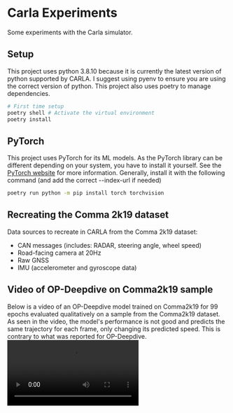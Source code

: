 # Carla Experiments

Some experiments with the Carla simulator.

## Setup
This project uses python 3.8.10 because it is currently the latest version of python supported by CARLA. I suggest using pyenv to ensure you are using the correct version of python. This project also uses poetry to manage dependencies.

```bash
# First time setup
poetry shell # Activate the virtual environment
poetry install
```

## PyTorch
This project uses PyTorch for its ML models. As the PyTorch library can be different depending on your system, you have to install it yourself. See the [PyTorch website](https://pytorch.org/get-started/locally/) for more information. Generally, install it with the following command (and add the correct --index-url if needed)

```bash
poetry run python -m pip install torch torchvision
```


## Recreating the Comma 2k19 dataset

Data sources to recreate in CARLA from the Comma 2k19 dataset:
- CAN messages (includes: RADAR, steering angle, wheel speed)
- Road-facing camera at 20Hz
- Raw GNSS
- IMU (accelerometer and gyroscope data)


## Video of OP-Deepdive on Comma2k19 sample

Below is a video of an OP-Deepdive model trained on Comma2k19 for 99 epochs evaluated qualitatively on a sample from the Comma2k19 dataset. As seen in the video, the model's performance is not good and predicts the same trajectory for each frame, only changing its predicted speed. This is contrary to what was reported for OP-Deepdive. 
![Video](./new_comma2k19_1_on_comma.mp4)

